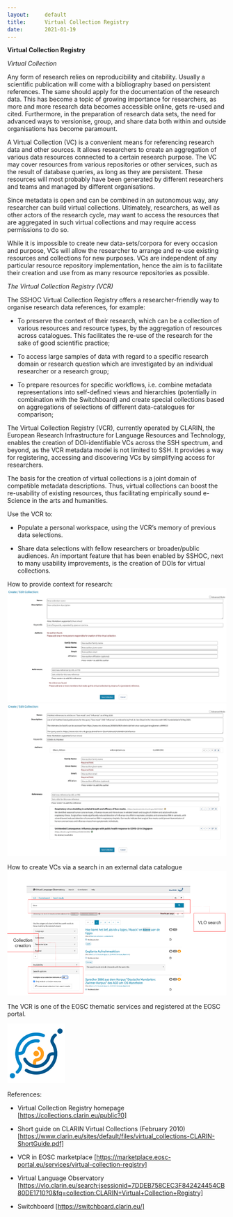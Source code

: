 ```yaml
---
layout:     default
title:      Virtual Collection Registry
date:       2021-01-19
---
```


**Virtual Collection Registry**

_Virtual Collection_

Any form of research relies on reproducibility and citability. Usually a scientific publication  will come with a bibliography based on persistent references. The same should apply for the documentation of the research data. This has become a topic of growing importance for researchers, as more and more research data becomes accessible online, gets re-used and cited. Furthermore, in the preparation of research data sets, the need for advanced ways to versionise, group, and share data both within and outside organisations has become paramount.

A Virtual Collection (VC) is a convenient means for referencing research data and other sources. It allows researchers to create an aggregation of various data resources connected to a certain research purpose. The VC may cover resources from various repositories or other services, such as the result of database queries, as long as they are persistent. These resources will most probably have been generated by different researchers and teams and managed by different organisations. 

Since metadata is open and can be combined in an autonomous way, any researcher can build virtual collections. Ultimately, researchers, as well as other actors of the research cycle, may want to access the resources that are aggregated in such virtual collections and may require access permissions to do so.

While it is impossible to create new data-sets/corpora for every occasion and purpose, VCs will allow the researcher to arrange and re-use existing resources and collections for new purposes. VCs are independent of any particular resource repository implementation, hence the aim is to facilitate their creation and use from as many resource repositories as possible.

_The Virtual Collection Registry (VCR)_

The SSHOC Virtual Collection Registry offers a researcher-friendly way to organise research data references, for example: 

- To preserve the context of their research, which can be a collection of various resources and resource types, by the aggregation of resources across catalogues. This facilitates the re-use of the research for the sake of good scientific practice; 

- To access large samples of data with regard to a specific research domain or research question which are investigated by an individual researcher or a research group;

- To prepare resources for specific workflows, i.e. combine metadata representations into self-defined views and hierarchies (potentially in combination with the Switchboard) and create special collections based on aggregations of selections of different data-catalogues for comparison; 

The Virtual Collection Registry (VCR), currently operated by CLARIN, the European Research Infrastructure for Language Resources and Technology, enables the creation of DOI-identifiable VCs across the SSH spectrum, and beyond, as the VCR metadata model is not limited to SSH. It provides a way for registering, accessing and discovering VCs by simplifying access for researchers.

The basis for the creation of virtual collections is a joint domain of compatible metadata descriptions. Thus, virtual collections can boost the re-usability of existing resources, thus facilitating empirically sound e-Science in the arts and humanities.

Use the VCR to:

- Populate a personal workspace, using the VCR’s memory of previous data selections. 

- Share data selections with fellow researchers or broader/public audiences. An important feature that has been enabled by SSHOC, next to many usability improvements, is the creation of DOIs for virtual collections.

How to provide context for research: 
 ![How to create VCs](images/Create_VC1.png)
 ![How to create VCs](images/Create_VC2.png)

How to create VCs via a search in an external data catalogue
 ![How to create VCs via a search in an external data catalogue](images/Creating_collection_via_a_search_in_an_external_data_catalogue1.png)

The VCR is one of the EOSC thematic services and registered at the EOSC portal.

![Virtual Collections](images/SSHOC_logo_emblem.png)

References: 
- Virtual Collection Registry homepage [https://collections.clarin.eu/public?0]

- Short guide on CLARIN Virtual Collections (February 2010) [https://www.clarin.eu/sites/default/files/virtual_collections-CLARIN-ShortGuide.pdf]

- VCR in EOSC marketplace [https://marketplace.eosc-portal.eu/services/virtual-collection-registry]

- Virtual Language Observatory [https://vlo.clarin.eu/search;jsessionid=7DDEB758CEC3F842424454CB80DE1710?0&fq=collection:CLARIN+Virtual+Collection+Registry]

- Switchboard [https://switchboard.clarin.eu/]

